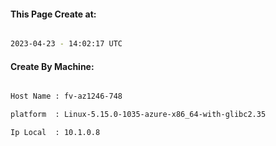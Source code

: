 
   
#### This Page Create at:

```bash

2023-04-23 - 14:02:17 UTC

```

#### Create By Machine:

```bash

Host Name : fv-az1246-748

platform  : Linux-5.15.0-1035-azure-x86_64-with-glibc2.35

Ip Local  : 10.1.0.8

```

